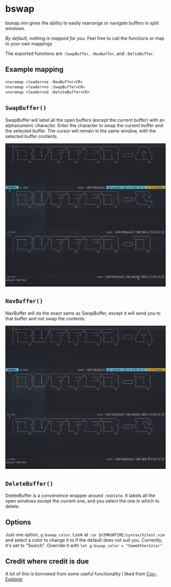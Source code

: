 # bswap

bswap.vim gives the ability to easily rearrange or navigate buffers in split windows.

*By default, nothing is mapped for you.* Feel free to call the functions or map to your own mappings

The exported functions are `:SwapBuffer`, `:NavBuffer`, and `:DelteBuffer`.

## Example mapping

```vim
nnoremap <leader>ne :NavBuffer<CR>
nnoremap <leader>nn :SwapBuffer<CR>
nnoremap <leader>nd :DeleteBuffer<CR>
```

## `SwapBuffer()`

SwapBuffer will label all the open buffers (except the current buffer) with an alphanumeric character. 
Enter the character to swap the current buffer and the selected buffer. The cursor will remain in the same window, with the selected buffer contents.

![Swap Example](/images/swap.gif)

## `NavBuffer()`

NavBuffer will do the exact same as SwapBuffer, except it will send you to that buffer and not swap the contents.

![Nav Example](/images/nav.gif)

## `DeleteBuffer()`

DeleteBuffer is a convenience wrapper around `:bdelete`. It labels all the open windows except the current one, and you select the one in which to delete.

## Options

Just one option, `g:bswap_color`. Look at `:so $VIMRUNTIME/syntax/hitest.vim` and select a color to change it to if the default does not suit you. 
Currently, it's set to "Search". Override it with `let g:bswap_color = "SomeOtherColor"`

## Credit where credit is due

A lot of this is borrowed from some useful functionality I liked from [Coc-Explorer](https://github.com/weirongxu/coc-explorer)

